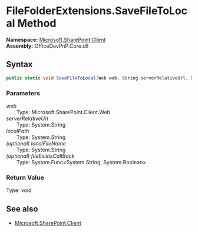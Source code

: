 # FileFolderExtensions.SaveFileToLocal Method  
  

**Namespace:** [Microsoft.SharePoint.Client](Microsoft.SharePoint.Client.md)  
**Assembly:** OfficeDevPnP.Core.dll  
## Syntax
```C#
public static void SaveFileToLocal(Web web, String serverRelativeUrl, String localPath, String localFileName, Func<String, Boolean> fileExistsCallBack)
```
### Parameters
*web*  
&emsp;&emsp;Type: Microsoft.SharePoint.Client.Web  
*serverRelativeUrl*  
&emsp;&emsp;Type: System.String  
*localPath*  
&emsp;&emsp;Type: System.String  
*(optional) localFileName*  
&emsp;&emsp;Type: System.String  
*(optional) fileExistsCallBack*  
&emsp;&emsp;Type: System.Func<System.String, System.Boolean>  
### Return Value
Type: void  

## See also
- [Microsoft.SharePoint.Client](Microsoft.SharePoint.Client.md)

